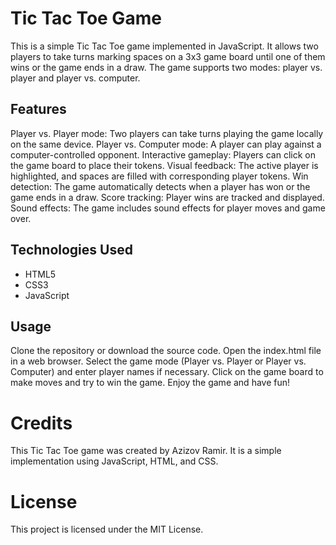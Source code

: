 # Tic Tac Toe Game

This is a simple Tic Tac Toe game implemented in JavaScript. It allows two players to take turns marking spaces on a 3x3 game board until one of them wins or the game ends in a draw. The game supports two modes: player vs. player and player vs. computer.

## Features
Player vs. Player mode: Two players can take turns playing the game locally on the same device.
Player vs. Computer mode: A player can play against a computer-controlled opponent.
Interactive gameplay: Players can click on the game board to place their tokens.
Visual feedback: The active player is highlighted, and spaces are filled with corresponding player tokens.
Win detection: The game automatically detects when a player has won or the game ends in a draw.
Score tracking: Player wins are tracked and displayed.
Sound effects: The game includes sound effects for player moves and game over.

## Technologies Used
+ HTML5
+ CSS3
+ JavaScript

## Usage

Clone the repository or download the source code.
Open the index.html file in a web browser.
Select the game mode (Player vs. Player or Player vs. Computer) and enter player names if necessary.
Click on the game board to make moves and try to win the game.
Enjoy the game and have fun!

# Credits
This Tic Tac Toe game was created by Azizov Ramir. It is a simple implementation using JavaScript, HTML, and CSS.



# License
This project is licensed under the MIT License.
